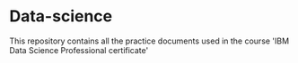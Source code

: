 # Data-science
This repository contains all the practice documents used in the course 'IBM Data Science Professional certificate'
